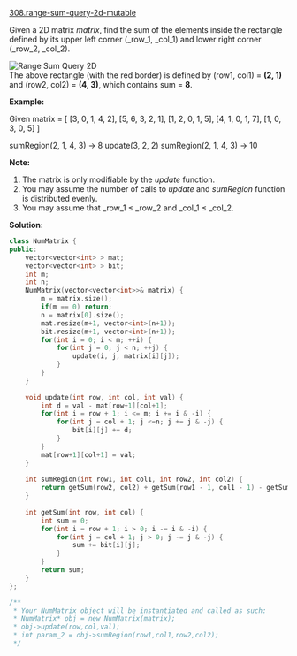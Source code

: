[308.range-sum-query-2d-mutable](https://leetcode.com/problems/range-sum-query-2d-mutable/)  

Given a 2D matrix _matrix_, find the sum of the elements inside the rectangle defined by its upper left corner (_row_1, _col_1) and lower right corner (_row_2, _col_2).

![Range Sum Query 2D](/static/images/courses/range_sum_query_2d.png)  
The above rectangle (with the red border) is defined by (row1, col1) = **(2, 1)** and (row2, col2) = **(4, 3)**, which contains sum = **8**.

**Example:**  

Given matrix = \[
  \[3, 0, 1, 4, 2\],
  \[5, 6, 3, 2, 1\],
  \[1, 2, 0, 1, 5\],
  \[4, 1, 0, 1, 7\],
  \[1, 0, 3, 0, 5\]
\]

sumRegion(2, 1, 4, 3) -> 8
update(3, 2, 2)
sumRegion(2, 1, 4, 3) -> 10

**Note:**  

1.  The matrix is only modifiable by the _update_ function.
2.  You may assume the number of calls to _update_ and _sumRegion_ function is distributed evenly.
3.  You may assume that _row_1 ≤ _row_2 and _col_1 ≤ _col_2.  



**Solution:**  

```cpp
class NumMatrix {
public:
    vector<vector<int> > mat;
    vector<vector<int> > bit;
    int m;
    int n;
    NumMatrix(vector<vector<int>>& matrix) {
        m = matrix.size();
        if(m == 0) return;
        n = matrix[0].size();
        mat.resize(m+1, vector<int>(n+1));
        bit.resize(m+1, vector<int>(n+1));
        for(int i = 0; i < m; ++i) {
            for(int j = 0; j < n; ++j) {
                update(i, j, matrix[i][j]);
            }
        }
    }
    
    void update(int row, int col, int val) {
        int d = val - mat[row+1][col+1];
        for(int i = row + 1; i <= m; i += i & -i) {
            for(int j = col + 1; j <=n; j += j & -j) {
                bit[i][j] += d;
            }
        }
        mat[row+1][col+1] = val;
    }
    
    int sumRegion(int row1, int col1, int row2, int col2) {
        return getSum(row2, col2) + getSum(row1 - 1, col1 - 1) - getSum(row2, col1-1) - getSum(row1-1, col2);
    }
    
    int getSum(int row, int col) {
        int sum = 0;
        for(int i = row + 1; i > 0; i -= i & -i) {
            for(int j = col + 1; j > 0; j -= j & -j) {
                sum += bit[i][j];
            }
        }
        return sum;
    }
};

/**
 * Your NumMatrix object will be instantiated and called as such:
 * NumMatrix* obj = new NumMatrix(matrix);
 * obj->update(row,col,val);
 * int param_2 = obj->sumRegion(row1,col1,row2,col2);
 */
```
      